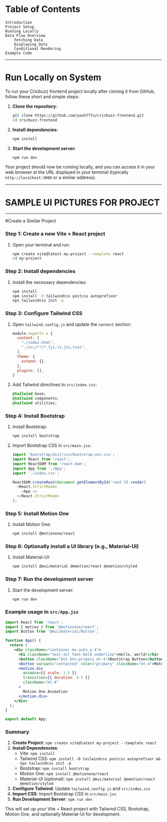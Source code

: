 # Table of Contents

    Introduction
    Project Setup
    Running Locally
    Data Flow Overview
        Fetching Data
        Displaying Data
        Conditional Rendering
    Example Code
________________________________________________________________________________________________________________________________________________________________________________________
# Run Locally on System
To run your Cricbuzz frontend project locally after cloning it from GitHub, follow these short and simple steps:

1. **Clone the repository**:
   ```sh
   git clone https://github.com/yash777u/cricbuzz-frontend.git
   cd cricbuzz-frontend
   ```

2. **Install dependencies**:
   ```sh
   npm install
   ```

3. **Start the development server**:
   ```sh
   npm run dev
   ```

Your project should now be running locally, and you can access it in your web browser at the URL displayed in your terminal (typically `http://localhost:3000` or a similar address).
______________________________________________________________________________________________________________________________________________________________________________________
# SAMPLE UI PICTURES FOR PROJECT 

______________________________________________________________________________________________________________________________________________________________________________________
#Create a Similar Project 

### Step 1: Create a new Vite + React project
1. Open your terminal and run:
   ```sh
   npm create vite@latest my-project --template react
   cd my-project
   ```

### Step 2: Install dependencies
1. Install the necessary dependencies:
   ```sh
   npm install
   npm install -D tailwindcss postcss autoprefixer
   npx tailwindcss init -p
   ```

### Step 3: Configure Tailwind CSS
1. Open `tailwind.config.js` and update the `content` section:
   ```js
   module.exports = {
     content: [
       "./index.html",
       "./src/**/*.{js,ts,jsx,tsx}",
     ],
     theme: {
       extend: {},
     },
     plugins: [],
   }
   ```

2. Add Tailwind directives to `src/index.css`:
   ```css
   @tailwind base;
   @tailwind components;
   @tailwind utilities;
   ```

### Step 4: Install Bootstrap
1. Install Bootstrap:
   ```sh
   npm install bootstrap
   ```

2. Import Bootstrap CSS in `src/main.jsx`:
   ```js
   import 'bootstrap/dist/css/bootstrap.min.css';
   import React from 'react';
   import ReactDOM from 'react-dom';
   import App from './App';
   import './index.css';

   ReactDOM.createRoot(document.getElementById('root')).render(
     <React.StrictMode>
       <App />
     </React.StrictMode>
   );
   ```

### Step 5: Install Motion One
1. Install Motion One:
   ```sh
   npm install @motionone/react
   ```

### Step 6: Optionally install a UI library (e.g., Material-UI)
1. Install Material-UI:
   ```sh
   npm install @mui/material @emotion/react @emotion/styled
   ```

### Step 7: Run the development server
1. Start the development server:
   ```sh
   npm run dev
   ```

### Example usage in `src/App.jsx`
```jsx
import React from 'react';
import { motion } from '@motionone/react';
import Button from '@mui/material/Button';

function App() {
  return (
    <div className="container mx-auto p-4">
      <h1 className="text-3xl font-bold underline">Hello, world!</h1>
      <button className="btn btn-primary mt-4">Bootstrap Button</button>
      <Button variant="contained" color="primary" className="mt-4">Material-UI Button</Button>
      <motion.div
        animate={{ scale: 1.5 }}
        transition={{ duration: 0.5 }}
        className="mt-4"
      >
        Motion One Animation
      </motion.div>
    </div>
  );
}

export default App;
```

### Summary
1. **Create Project**: `npm create vite@latest my-project --template react`
2. **Install Dependencies**:
   - Vite: `npm install`
   - Tailwind CSS: `npm install -D tailwindcss postcss autoprefixer && npx tailwindcss init -p`
   - Bootstrap: `npm install bootstrap`
   - Motion One: `npm install @motionone/react`
   - Material-UI (optional): `npm install @mui/material @emotion/react @emotion/styled`
3. **Configure Tailwind**: Update `tailwind.config.js` and `src/index.css`
4. **Import CSS**: Import Bootstrap CSS in `src/main.jsx`
5. **Run Development Server**: `npm run dev`

This will set up your Vite + React project with Tailwind CSS, Bootstrap, Motion One, and optionally Material-UI for development.
